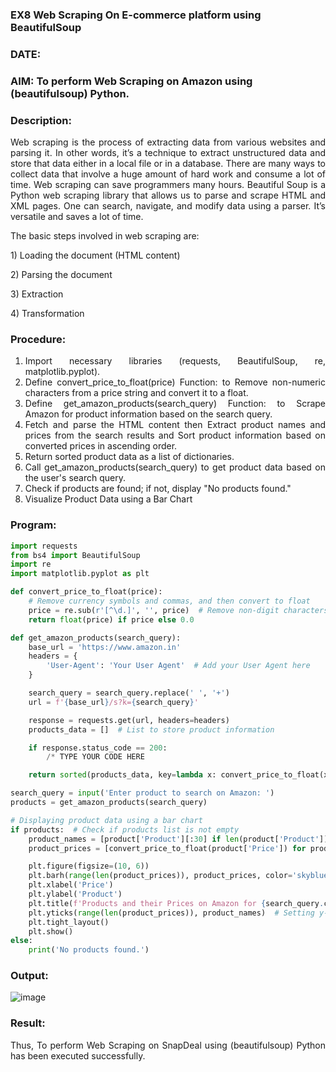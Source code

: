 ### EX8 Web Scraping On E-commerce platform using BeautifulSoup
### DATE: 
### AIM: To perform Web Scraping on Amazon using (beautifulsoup) Python.
### Description: 
<div align = "justify">
Web scraping is the process of extracting data from various websites and parsing it. In other words, it’s a technique 
to extract unstructured data and store that data either in a local file or in a database. 
There are many ways to collect data that involve a huge amount of hard work and consume a lot of time. Web scraping can save programmers many hours. Beautiful Soup is a Python web scraping library that allows us to parse and scrape HTML and XML pages. 
One can search, navigate, and modify data using a parser. It’s versatile and saves a lot of time.
<p>The basic steps involved in web scraping are:
<p>1) Loading the document (HTML content)
<p>2) Parsing the document
<p>3) Extraction
<p>4) Transformation

### Procedure:

1) Import necessary libraries (requests, BeautifulSoup, re, matplotlib.pyplot).
2) Define convert_price_to_float(price) Function: to Remove non-numeric characters from a price string and convert it to a float.
3) Define get_amazon_products(search_query) Function: to Scrape Amazon for product information based on the search query.
4) Fetch and parse the HTML content then Extract product names and prices from the search results and Sort product information based on converted prices in ascending order.
5) Return sorted product data as a list of dictionaries.
6) Call get_amazon_products(search_query) to get product data based on the user's search query.
7) Check if products are found; if not, display "No products found."
8) Visualize Product Data using a Bar Chart

### Program:
```PYTHON
import requests
from bs4 import BeautifulSoup
import re
import matplotlib.pyplot as plt

def convert_price_to_float(price):
    # Remove currency symbols and commas, and then convert to float
    price = re.sub(r'[^\d.]', '', price)  # Remove non-digit characters except '.'
    return float(price) if price else 0.0

def get_amazon_products(search_query):
    base_url = 'https://www.amazon.in'
    headers = {
        'User-Agent': 'Your User Agent'  # Add your User Agent here
    }

    search_query = search_query.replace(' ', '+')
    url = f'{base_url}/s?k={search_query}'

    response = requests.get(url, headers=headers)
    products_data = []  # List to store product information

    if response.status_code == 200:
        /* TYPE YOUR CODE HERE

    return sorted(products_data, key=lambda x: convert_price_to_float(x['Price']))

search_query = input('Enter product to search on Amazon: ')
products = get_amazon_products(search_query)

# Displaying product data using a bar chart
if products:  # Check if products list is not empty
    product_names = [product['Product'][:30] if len(product['Product']) > 30 else product['Product'] for product in products]
    product_prices = [convert_price_to_float(product['Price']) for product in products]

    plt.figure(figsize=(10, 6))
    plt.barh(range(len(product_prices)), product_prices, color='skyblue')
    plt.xlabel('Price')
    plt.ylabel('Product')
    plt.title(f'Products and their Prices on Amazon for {search_query.capitalize()} (Ascending Order)')
    plt.yticks(range(len(product_prices)), product_names)  # Setting y-axis labels as shortened product names
    plt.tight_layout()
    plt.show()
else:
    print('No products found.')

```

### Output:

![image](https://github.com/user-attachments/assets/d4b152f1-f95b-45eb-a020-f4f1c149982f)

### Result:
Thus, To perform Web Scraping on SnapDeal using (beautifulsoup) Python has been executed successfully.
